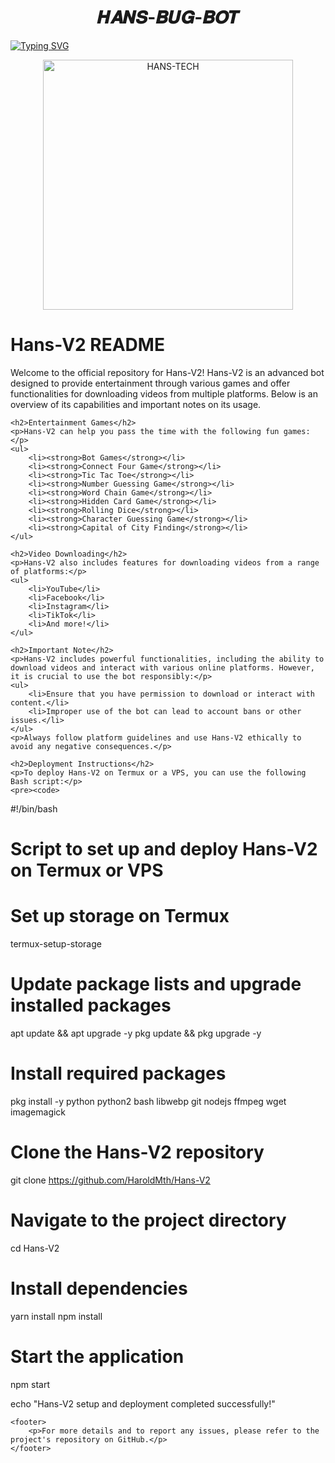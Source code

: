<h1 align="center"><strong>𝑯𝑨𝑵𝑺-𝑩𝑼𝑮-𝑩𝑶𝑻</strong></h1>

<a href="https://git.io/typing-svg">
    <img src="https://readme-typing-svg.demolab.com?font=Black+Ops+One&size=50&pause=1000&color=1BAFBAFF&center=true&width=910&height=100&lines=HANS+V2+BOT+BEST+WA+BOT;CREATED+BY+HANS+TECH;" alt="Typing SVG" />
</a>

<p align="center">
  <a href="https://youtube.com/@HansTech0">
    <img alt="HANS-TECH" height="400" src="https://i.ibb.co/4FzFMp6/hans.jpg">
  </a>
</p>

<!DOCTYPE html>
<html lang="en">
<head>
    <meta charset="UTF-8">
    <meta name="viewport" content="width=device-width, initial-scale=1.0">
    <title>Hans-V2 README</title>
</head>
<body>
    <h1>Hans-V2 README</h1>
    <p>Welcome to the official repository for Hans-V2! Hans-V2 is an advanced bot designed to provide entertainment through various games and offer functionalities for downloading videos from multiple platforms. Below is an overview of its capabilities and important notes on its usage.</p>
    
    <h2>Entertainment Games</h2>
    <p>Hans-V2 can help you pass the time with the following fun games:</p>
    <ul>
        <li><strong>Bot Games</strong></li>
        <li><strong>Connect Four Game</strong></li>
        <li><strong>Tic Tac Toe</strong></li>
        <li><strong>Number Guessing Game</strong></li>
        <li><strong>Word Chain Game</strong></li>
        <li><strong>Hidden Card Game</strong></li>
        <li><strong>Rolling Dice</strong></li>
        <li><strong>Character Guessing Game</strong></li>
        <li><strong>Capital of City Finding</strong></li>
    </ul>
    
    <h2>Video Downloading</h2>
    <p>Hans-V2 also includes features for downloading videos from a range of platforms:</p>
    <ul>
        <li>YouTube</li>
        <li>Facebook</li>
        <li>Instagram</li>
        <li>TikTok</li>
        <li>And more!</li>
    </ul>
    
    <h2>Important Note</h2>
    <p>Hans-V2 includes powerful functionalities, including the ability to download videos and interact with various online platforms. However, it is crucial to use the bot responsibly:</p>
    <ul>
        <li>Ensure that you have permission to download or interact with content.</li>
        <li>Improper use of the bot can lead to account bans or other issues.</li>
    </ul>
    <p>Always follow platform guidelines and use Hans-V2 ethically to avoid any negative consequences.</p>

    <h2>Deployment Instructions</h2>
    <p>To deploy Hans-V2 on Termux or a VPS, you can use the following Bash script:</p>
    <pre><code>
#!/bin/bash

# Script to set up and deploy Hans-V2 on Termux or VPS

# Set up storage on Termux
termux-setup-storage

# Update package lists and upgrade installed packages
apt update && apt upgrade -y
pkg update && pkg upgrade -y

# Install required packages
pkg install -y python python2 bash libwebp git nodejs ffmpeg wget imagemagick

# Clone the Hans-V2 repository
git clone https://github.com/HaroldMth/Hans-V2

# Navigate to the project directory
cd Hans-V2

# Install dependencies
yarn install
npm install

# Start the application
npm start

echo "Hans-V2 setup and deployment completed successfully!"
    </code></pre>
    
    <footer>
        <p>For more details and to report any issues, please refer to the project's repository on GitHub.</p>
    </footer>
</body>
</html>
